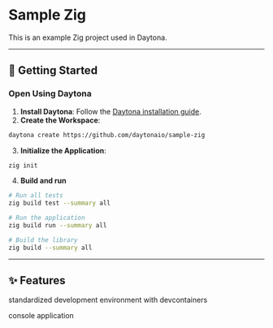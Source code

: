# Sample Zig

This is an example Zig project used in Daytona.

---

## 🚀 Getting Started  

### Open Using Daytona  

1. **Install Daytona**: Follow the [Daytona installation guide](https://www.daytona.io/docs/installation/installation/).  
2. **Create the Workspace**:  
```bash  
daytona create https://github.com/daytonaio/sample-zig
```  
3. **Initialize the Application**:  
```bash  
zig init
```
4. **Build and run**
```bash
# Run all tests
zig build test --summary all

# Run the application
zig build run --summary all

# Build the library
zig build --summary all
```

---

## ✨ Features  

standardized development environment with devcontainers

console application
